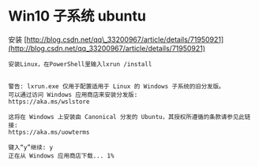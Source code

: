 # Win10 子系统 ubuntu

安装 [http://blog.csdn.net/qq\_33200967/article/details/71950921](http://blog.csdn.net/qq_33200967/article/details/71950921)



```
安装Linux，在PowerShell里输入lxrun /install


警告: lxrun.exe 仅用于配置适用于 Linux 的 Windows 子系统的旧分发版。
可以通过访问 Windows 应用商店来安装分发版:
https://aka.ms/wslstore

这将在 Windows 上安装由 Canonical 分发的 Ubuntu，其授权所遵循的条款请参见此链接:
https://aka.ms/uowterms

键入“y”继续: y
正在从 Windows 应用商店下载... 1%


```




